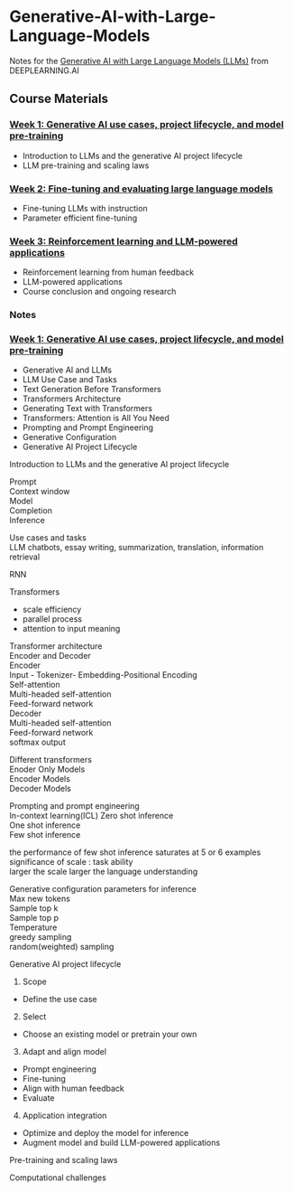 # Generative-AI-with-Large-Language-Models

Notes for the [Generative AI with Large Language Models (LLMs)](https://www.deeplearning.ai/courses/generative-ai-with-llms/) from DEEPLEARNING.AI

## Course Materials
### [Week 1: Generative AI use cases, project lifecycle, and model pre-training](https://github.com/sathyanaravind/Generative-AI-with-Large-Language-Models/tree/main/Week%201%3A%20Generative%20AI%20use%20cases%2C%20project%20lifecycle%2C%20and%20model%20pre-training)

- Introduction to LLMs and the generative AI project lifecycle
- LLM pre-training and scaling laws


### [Week 2: Fine-tuning and evaluating large language models](https://github.com/sathyanaravind/Generative-AI-with-Large-Language-Models/tree/main/Week%202%3A%20Fine-tuning%20and%20evaluating%20large%20language%20models)

- Fine-tuning LLMs with instruction
- Parameter efficient fine-tuning

### [Week 3: Reinforcement learning and LLM-powered applications](https://github.com/sathyanaravind/Generative-AI-with-Large-Language-Models/tree/main/Week%203%3A%20Reinforcement%20learning%20and%20LLM-powered%20applications)

- Reinforcement learning from human feedback
- LLM-powered applications
- Course conclusion and ongoing research


### Notes

### [Week 1: Generative AI use cases, project lifecycle, and model pre-training](https://github.com/sathyanaravind/Generative-AI-with-Large-Language-Models/tree/main/Week%201%3A%20Generative%20AI%20use%20cases%2C%20project%20lifecycle%2C%20and%20model%20pre-training)
  - Generative AI and LLMs
  - LLM Use Case and Tasks
  - Text Generation Before Transformers
  - Transformers Architecture
  - Generating Text with Transformers
  - Transformers: Attention is All You Need
  - Prompting and Prompt Engineering
  - Generative Configuration
  - Generative AI Project Lifecycle

Introduction to LLMs and the generative AI project lifecycle    

Prompt  
Context window  
Model  
Completion  
Inference  

Use cases and tasks  
LLM chatbots, essay writing, summarization, translation, information retrieval  

RNN  

Transformers  
-  scale efficiency  
- parallel process  
- attention to input meaning  

Transformer architecture  
Encoder and Decoder  
Encoder   
Input - Tokenizer- Embedding-Positional Encoding  
Self-attention  
Multi-headed self-attention  
Feed-forward network  
Decoder  
Multi-headed self-attention  
Feed-forward network  
softmax output  

Different transformers  
Enoder Only Models  
Encoder Models  
Decoder Models  

Prompting and prompt engineering  
In-context learning(ICL) 
Zero shot inference  
One shot inference  
Few shot inference  

the performance of few shot inference saturates at  5 or 6 examples  
significance of scale : task ability  
larger the scale larger the language understanding  

Generative configuration parameters for inference  
Max new tokens  
Sample top k  
Sample top p   
Temperature  
greedy sampling  
random(weighted) sampling  

Generative AI project lifecycle  

1. Scope
- Define the use case
  
2. Select
-  Choose an existing model or pretrain your own
  
3. Adapt and align model  
- Prompt
engineering
- Fine-tuning
- Align with human feedback  
- Evaluate
  
4. Application integration   
- Optimize and deploy the model for inference
- Augment model and build LLM-powered applications

Pre-training and scaling laws  

Computational challenges  




